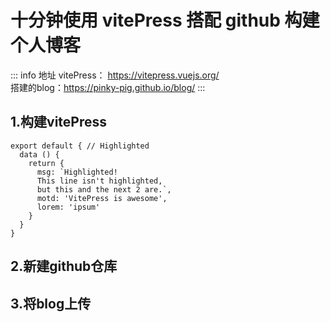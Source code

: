 # 十分钟使用 vitePress 搭配 github 构建个人博客

::: info 地址
vitePress： https://vitepress.vuejs.org/ <br>
搭建的blog：https://pinky-pig.github.io/blog/
:::

## 1.构建vitePress

```js{1,4,6-8}
export default { // Highlighted
  data () {
    return {
      msg: `Highlighted!
      This line isn't highlighted,
      but this and the next 2 are.`,
      motd: 'VitePress is awesome',
      lorem: 'ipsum'
    }
  }
}
```


## 2.新建github仓库

## 3.将blog上传


